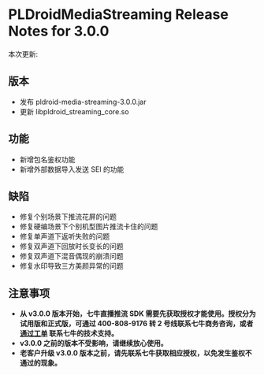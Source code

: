 # PLDroidMediaStreaming Release Notes for 3.0.0

本次更新:

## 版本

- 发布 pldroid-media-streaming-3.0.0.jar
- 更新 libpldroid_streaming_core.so

## 功能

- 新增包名鉴权功能
- 新增外部数据导入发送 SEI 的功能

## 缺陷

- 修复个别场景下推流花屏的问题
- 修复硬编场景下个别机型图片推流卡住的问题
- 修复单声道下返听失败的问题
- 修复双声道下回放时长变长的问题
- 修复双声道下混音偶现的崩溃问题
- 修复水印导致三方美颜异常的问题

## 注意事项

- **从 v3.0.0 版本开始，七牛直播推流 SDK 需要先获取授权才能使用。授权分为试用版和正式版，可通过 400-808-9176 转 2 号线联系七牛商务咨询，或者 [通过工单](https://support.qiniu.com/?ref=developer.qiniu.com) 联系七牛的技术支持。**
- **v3.0.0 之前的版本不受影响，请继续放心使用。**
- **老客户升级 v3.0.0 版本之前，请先联系七牛获取相应授权，以免发生鉴权不通过的现象。**